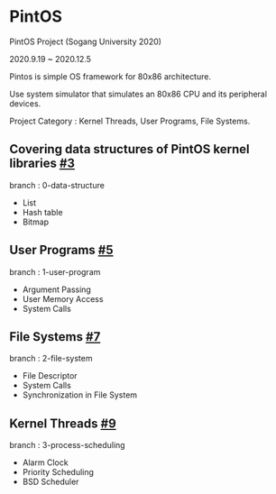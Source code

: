 # PintOS
PintOS Project (Sogang University 2020)

2020.9.19 ~ 2020.12.5

Pintos is simple OS framework for 80x86 architecture.

Use system simulator that simulates an 80x86 CPU and its peripheral devices.

Project Category : Kernel Threads, User Programs, File Systems.


## Covering data structures of PintOS kernel libraries [#3](https://github.com/yhwcs/PintOS/pull/3)
branch : 0-data-structure

- List
- Hash table
- Bitmap

## User Programs [#5](https://github.com/yhwcs/PintOS/pull/5)
branch : 1-user-program
- Argument Passing
- User Memory Access
- System Calls

## File Systems [#7](https://github.com/yhwcs/PintOS/pull/7)
branch : 2-file-system
- File Descriptor
- System Calls
- Synchronization in File System

## Kernel Threads [#9](https://github.com/yhwcs/PintOS/pull/9)
branch : 3-process-scheduling
- Alarm Clock
- Priority Scheduling
- BSD Scheduler
